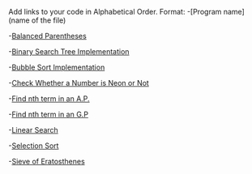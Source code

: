 Add links to your code in Alphabetical Order.
Format: 
-[Program name](name of the file)

-[Balanced Parentheses](balance_paranthesis.cpp)

-[Binary Search Tree Implementation](BinarySearchTree.cpp)

-[Bubble Sort Implementation](BubbleSort.cpp)

-[Check Whether a Number is Neon or Not](NeonNumber.cpp)

-[Find nth term in an A.P.](nth_term_ap.cpp)

-[Find nth term in an G.P](nth-term-gp.cpp)

-[Linear Search](linear_search.cpp)

-[Selection Sort](selection_sort.cpp)

-[Sieve of Eratosthenes](sieve_of_eratosthenes.cpp)

